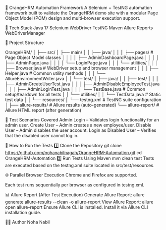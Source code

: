 🧪 OrangeHRM Automation Framework
A Selenium + TestNG automation framework built to validate the OrangeHRM demo site with a modular Page Object Model (POM) design and multi-browser execution support.

🚀 Tech Stack
Java 17
Selenium WebDriver
TestNG
Maven
Allure Reports
WebDriverManager

📁 Project Structure

OrangeHRM/
│
├── src/
│   ├── main/
│   │   ├── java/
│   │   │   ├── pages/                     # Page Object Model classes
│   │   │   │   ├── AdminDashboardPage.java
│   │   │   │   ├── AdminPage.java
│   │   │   │   └── LoginPage.java
│   │   │   └── utilities/
│   │   │       ├── Browser.java           # WebDriver setup and browser management
│   │   │       ├── Helper.java            # Common utility methods
│   │   │       └── AllureEnvironmentWriter.java
│
│   └── test/
│       ├── java/
│       │   ├── test/
│       │   │   ├── AdminCreateUserTest.java
│       │   │   ├── AdminDisableEmployeeTest.java
│       │   │   ├── AdminLoginTest.java
│       │   │   └── TestBase.java          # Common setup/teardown for all tests
│       │   └── utilities/
│       │       └── TestData.java          # Static test data
│
│       └── resources/
│           └── testng.xml                 # TestNG suite configuration
│
├── allure-results/                        # Allure results (auto-generated)
└── allure-report/                         # Allure HTML report (after generation)

🧪 Test Scenarios Covered
Admin Login – Validates login functionality for an admin user.
Create User – Admin creates a new employee/user.
Disable User – Admin disables the user account.
Login as Disabled User – Verifies that the disabled user cannot log in.

🧭 How to Run the Tests
1️⃣ Clone the Repository
git clone https://github.com/nohanabilnagah/OrangeHRM-Automation.git
cd OrangeHRM-Automation
2️⃣ Run Tests Using Maven
mvn clean test
Tests are executed based on the testng.xml suite located in src/test/resources.

🌐 Parallel Browser Execution
Chrome and Firefox are supported.

Each test runs sequentially per browser as configured in testng.xml.

📊 Allure Report (After Test Execution)
Generate Allure Report:
allure generate allure-results --clean -o allure-report
View Allure Report:
allure open allure-report
Ensure Allure CLI is installed. Install it via Allure CLI installation guide.

👩‍💻 Author
Noha Nabil

